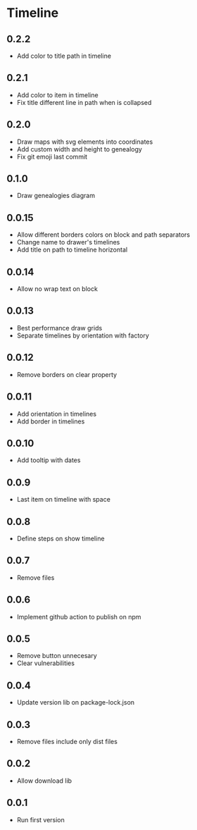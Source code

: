 # Timeline

## 0.2.2

- Add color to title path in timeline

## 0.2.1

- Add color to item in timeline
- Fix title different line in path when is collapsed

## 0.2.0

- Draw maps with svg elements into coordinates
- Add custom width and height to genealogy
- Fix git emoji last commit

## 0.1.0

- Draw genealogies diagram

## 0.0.15

- Allow different borders colors on block and path separators
- Change name to drawer's timelines
- Add title on path to timeline horizontal

## 0.0.14

- Allow no wrap text on block

## 0.0.13

- Best performance draw grids
- Separate timelines by orientation with factory

## 0.0.12

- Remove borders on clear property

## 0.0.11

- Add orientation in timelines
- Add border in timelines

## 0.0.10

- Add tooltip with dates

## 0.0.9

- Last item on timeline with space

## 0.0.8

- Define steps on show timeline

## 0.0.7

- Remove files

## 0.0.6

- Implement github action to publish on npm

## 0.0.5

- Remove button unnecesary
- Clear vulnerabilities

## 0.0.4

- Update version lib on package-lock.json

## 0.0.3

- Remove files include only dist files

## 0.0.2

- Allow download lib

## 0.0.1

- Run first version
